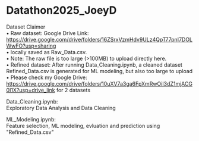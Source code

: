 # Datathon2025_JoeyD

Dataset Claimer<br>
	•	Raw dataset: Google Drive Link: https://drive.google.com/drive/folders/16ZSrxVzmHdv9ULz4QpT77pnI7DOLWwFO?usp=sharing <br>
  	•	locally saved as Raw_Data.csv.<br>
	•	Note: The raw file is too large (>100MB) to upload directly here.<br>
	•	Refined dataset: After running Data_Cleaning.ipynb, a cleaned dataset Refined_Data.csv is generated for ML modeling, but also too large to upload <br> 
 	•	Please check my Google Drive: https://drive.google.com/drive/folders/10uXV7a3ga6FpXmRwOiI3dZ1mjACG0I1X?usp=drive_link for 2 datasets <br> 
 

Data_Cleaning.ipynb:<br>
Exploratory Data Analysis and Data Cleaning<br>

ML_Modeling.ipynb:<br>
Feature selection, ML modeling, evluation and prediction using "Refined_Data.csv"<br>
